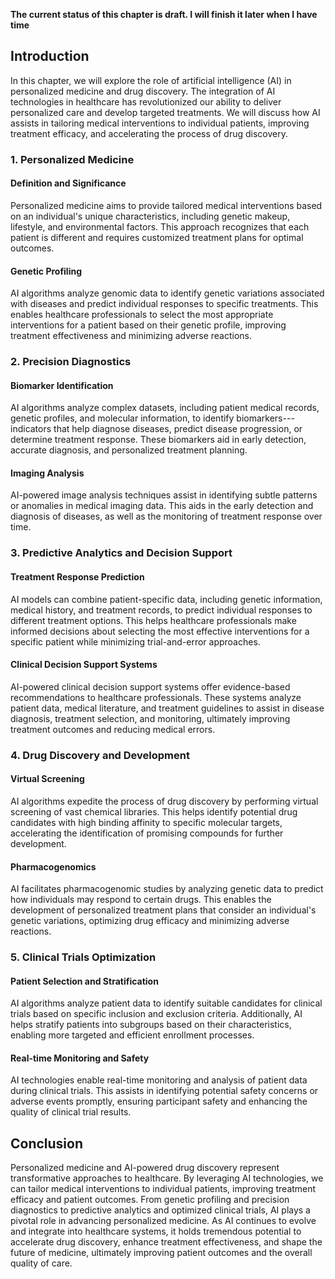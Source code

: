 **The current status of this chapter is draft. I will finish it later when I have time**

Introduction
------------

In this chapter, we will explore the role of artificial intelligence (AI) in personalized medicine and drug discovery. The integration of AI technologies in healthcare has revolutionized our ability to deliver personalized care and develop targeted treatments. We will discuss how AI assists in tailoring medical interventions to individual patients, improving treatment efficacy, and accelerating the process of drug discovery.

### 1. Personalized Medicine

#### Definition and Significance

Personalized medicine aims to provide tailored medical interventions based on an individual's unique characteristics, including genetic makeup, lifestyle, and environmental factors. This approach recognizes that each patient is different and requires customized treatment plans for optimal outcomes.

#### Genetic Profiling

AI algorithms analyze genomic data to identify genetic variations associated with diseases and predict individual responses to specific treatments. This enables healthcare professionals to select the most appropriate interventions for a patient based on their genetic profile, improving treatment effectiveness and minimizing adverse reactions.

### 2. Precision Diagnostics

#### Biomarker Identification

AI algorithms analyze complex datasets, including patient medical records, genetic profiles, and molecular information, to identify biomarkers---indicators that help diagnose diseases, predict disease progression, or determine treatment response. These biomarkers aid in early detection, accurate diagnosis, and personalized treatment planning.

#### Imaging Analysis

AI-powered image analysis techniques assist in identifying subtle patterns or anomalies in medical imaging data. This aids in the early detection and diagnosis of diseases, as well as the monitoring of treatment response over time.

### 3. Predictive Analytics and Decision Support

#### Treatment Response Prediction

AI models can combine patient-specific data, including genetic information, medical history, and treatment records, to predict individual responses to different treatment options. This helps healthcare professionals make informed decisions about selecting the most effective interventions for a specific patient while minimizing trial-and-error approaches.

#### Clinical Decision Support Systems

AI-powered clinical decision support systems offer evidence-based recommendations to healthcare professionals. These systems analyze patient data, medical literature, and treatment guidelines to assist in disease diagnosis, treatment selection, and monitoring, ultimately improving treatment outcomes and reducing medical errors.

### 4. Drug Discovery and Development

#### Virtual Screening

AI algorithms expedite the process of drug discovery by performing virtual screening of vast chemical libraries. This helps identify potential drug candidates with high binding affinity to specific molecular targets, accelerating the identification of promising compounds for further development.

#### Pharmacogenomics

AI facilitates pharmacogenomic studies by analyzing genetic data to predict how individuals may respond to certain drugs. This enables the development of personalized treatment plans that consider an individual's genetic variations, optimizing drug efficacy and minimizing adverse reactions.

### 5. Clinical Trials Optimization

#### Patient Selection and Stratification

AI algorithms analyze patient data to identify suitable candidates for clinical trials based on specific inclusion and exclusion criteria. Additionally, AI helps stratify patients into subgroups based on their characteristics, enabling more targeted and efficient enrollment processes.

#### Real-time Monitoring and Safety

AI technologies enable real-time monitoring and analysis of patient data during clinical trials. This assists in identifying potential safety concerns or adverse events promptly, ensuring participant safety and enhancing the quality of clinical trial results.

Conclusion
----------

Personalized medicine and AI-powered drug discovery represent transformative approaches to healthcare. By leveraging AI technologies, we can tailor medical interventions to individual patients, improving treatment efficacy and patient outcomes. From genetic profiling and precision diagnostics to predictive analytics and optimized clinical trials, AI plays a pivotal role in advancing personalized medicine. As AI continues to evolve and integrate into healthcare systems, it holds tremendous potential to accelerate drug discovery, enhance treatment effectiveness, and shape the future of medicine, ultimately improving patient outcomes and the overall quality of care.
